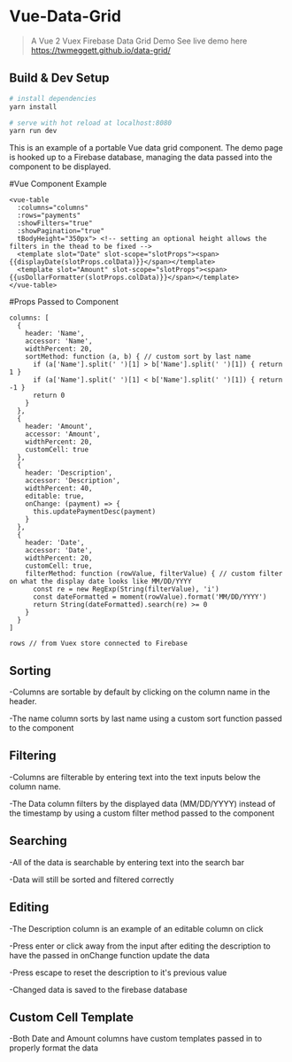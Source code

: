 # Vue-Data-Grid

> A Vue 2 Vuex Firebase Data Grid Demo
See live demo here https://twmeggett.github.io/data-grid/

## Build & Dev Setup

``` bash
# install dependencies
yarn install

# serve with hot reload at localhost:8080
yarn run dev
```

This is an example of a portable Vue data grid component.
The demo page is hooked up to a Firebase database, managing the data passed into the component to be displayed.

#Vue Component Example
```
<vue-table
  :columns="columns"
  :rows="payments"
  :showFilters="true"
  :showPagination="true"
  tBodyHeight="350px"> <!-- setting an optional height allows the filters in the thead to be fixed -->
  <template slot="Date" slot-scope="slotProps"><span>{{displayDate(slotProps.colData)}}</span></template>
  <template slot="Amount" slot-scope="slotProps"><span>{{usDollarFormatter(slotProps.colData)}}</span></template>
</vue-table>
```

#Props Passed to Component
```
columns: [
  {
    header: 'Name',
    accessor: 'Name',
    widthPercent: 20,
    sortMethod: function (a, b) { // custom sort by last name
      if (a['Name'].split(' ')[1] > b['Name'].split(' ')[1]) { return 1 }
      if (a['Name'].split(' ')[1] < b['Name'].split(' ')[1]) { return -1 }
      return 0
    }
  },
  {
    header: 'Amount',
    accessor: 'Amount',
    widthPercent: 20,
    customCell: true
  },
  {
    header: 'Description',
    accessor: 'Description',
    widthPercent: 40,
    editable: true,
    onChange: (payment) => {
      this.updatePaymentDesc(payment)
    }
  },
  {
    header: 'Date',
    accessor: 'Date',
    widthPercent: 20,
    customCell: true,
    filterMethod: function (rowValue, filterValue) { // custom filter on what the display date looks like MM/DD/YYYY
      const re = new RegExp(String(filterValue), 'i')
      const dateFormatted = moment(rowValue).format('MM/DD/YYYY')
      return String(dateFormatted).search(re) >= 0
    }
  }
]

rows // from Vuex store connected to Firebase
```
## Sorting

-Columns are sortable by default by clicking on the column name in the header.

-The name column sorts by last name using a custom sort function passed to the component

## Filtering

-Columns are filterable by entering text into the text inputs below the column name.

-The Data column filters by the displayed data (MM/DD/YYYY) instead of the timestamp by using a custom filter method passed to the component

## Searching

-All of the data is searchable by entering text into the search bar

-Data will still be sorted and filtered correctly

## Editing

-The Description column is an example of an editable column on click

-Press enter or click away from the input after editing the description to have the passed in onChange function update the data

-Press escape to reset the description to it's previous value

-Changed data is saved to the firebase database

## Custom Cell Template

-Both Date and Amount columns have custom templates passed in to properly format the data  
